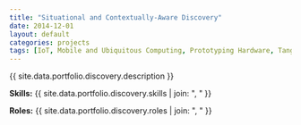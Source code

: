 ```yaml
---
title: "Situational and Contextually-Aware Discovery"
date: 2014-12-01
layout: default
categories: projects
tags: [IoT, Mobile and Ubiquitous Computing, Prototyping Hardware, Tangible User Interfaces, UX, Questionnaires, Concepting, Prototyping, Qualitative Evaluation, Quantitative Evaluation]
---
```


{{ site.data.portfolio.discovery.description }}

**Skills:** {{ site.data.portfolio.discovery.skills | join: ", " }}

**Roles:** {{ site.data.portfolio.discovery.roles | join: ", " }}

